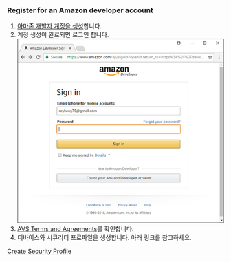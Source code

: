 ### Register for an Amazon developer account

1. [아마존 개발자 계정을 생성](https://www.amazon.com/ap/signin?openid.return_to=https%3A%2F%2Fdeveloper.amazon.com%2Fap_login.html&openid.identity=http%3A%2F%2Fspecs.openid.net%2Fauth%2F2.0%2Fidentifier_select&openid.assoc_handle=mas_dev_portal&openid.mode=checkid_setup&openid.claimed_id=http%3A%2F%2Fspecs.openid.net%2Fauth%2F2.0%2Fidentifier_select&pageId=amzn_developer_portal&openid.ns=http%3A%2F%2Fspecs.openid.net%2Fauth%2F2.0&language=en_US&openid.pape.max_auth_age=1)합니다.
2. 계정 생성이 완료되면 로그인 합니다.
    ![](/assets/avs_register_step_1.jpg)
3. [AVS Terms and Agreements](https://developer.amazon.com/public/solutions/alexa/alexa-voice-service/support/terms-and-agreements)를 확인합니다.
4. 디바이스와 시큐리티 프로파일을 생성합니다. 아래 링크를 참고하세요.

[Create Security Profile](https://github.com/alexa/alexa-avs-sample-app/wiki/Create-Security-Profile)





